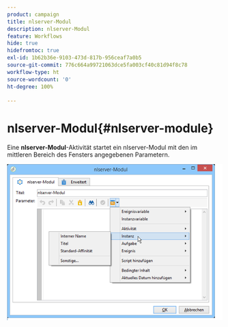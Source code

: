 ```yaml
---
product: campaign
title: nlserver-Modul
description: nlserver-Modul
feature: Workflows
hide: true
hidefromtoc: true
exl-id: 1b62b36e-9103-473d-817b-956ceaf7a0b5
source-git-commit: 776c664a99721063dce5fa003cf40c81d94f8c78
workflow-type: ht
source-wordcount: '0'
ht-degree: 100%

---
```


# nlserver-Modul{#nlserver-module}



Eine **nlserver-Modul**-Aktivität startet ein nlserver-Modul mit den im mittleren Bereich des Fensters angegebenen Parametern.

![](assets/nlserver_module_edit.png)
